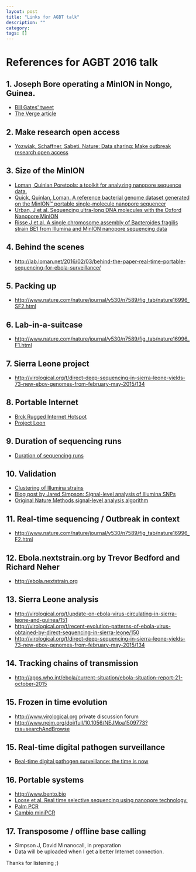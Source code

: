 ```yaml
---
layout: post
title: "Links for AGBT talk"
description: ""
category: 
tags: []
---
```


# References for AGBT 2016 talk

## 1. Joseph Bore operating a MinION in Nongo, Guinea.

  * [Bill Gates' tweet](https://twitter.com/BillGates/status/698149310719008769)
  * [The Verge article](http://www.theverge.com/2016/2/3/10905434/ebola-tracking-genetics-lab-in-a-suitcase)

## 2. Make research open access 

  * [Yozwiak, Schaffner, Sabeti. Nature: Data sharing: Make outbreak research open access](http://www.nature.com/news/data-sharing-make-outbreak-research-open-access-1.16966)

## 3. Size of the MinION

  * [Loman, Quinlan Poretools: a toolkit for analyzing nanopore sequence data.](http://www.ncbi.nlm.nih.gov/pubmed/25143291)
  * [Quick, Quinlan, Loman. A reference bacterial genome dataset generated on the MinION™ portable single-molecule nanopore sequencer](http://gigascience.biomedcentral.com/articles/10.1186/2047-217X-3-22)
  * [Urban, J et al. Sequencing ultra-long DNA molecules with the Oxford Nanopore MinION](http://biorxiv.org/content/early/2015/05/13/019281)
  * [Risse J et al. A single chromosome assembly of Bacteroides fragilis strain BE1 from Illumina and MinION nanopore sequencing data](http://biorxiv.org/content/early/2015/08/11/024323)

## 4. Behind the scenes

  * <http://lab.loman.net/2016/02/03/behind-the-paper-real-time-portable-sequencing-for-ebola-surveillance/>

## 5. Packing up

  * <http://www.nature.com/nature/journal/v530/n7589/fig_tab/nature16996_SF2.html>

## 6. Lab-in-a-suitcase

  * <http://www.nature.com/nature/journal/v530/n7589/fig_tab/nature16996_F1.html>

## 7. Sierra Leone project

  * <http://virological.org/t/direct-deep-sequencing-in-sierra-leone-yields-73-new-ebov-genomes-from-february-may-2015/134>

## 8. Portable Internet

  * [Brck Rugged Internet Hotspot](http://www.brck.com)
  * [Project Loon](https://www.google.com/loon/)

## 9. Duration of sequencing runs

  * [Duration of sequencing runs](http://www.nature.com/nature/journal/v530/n7589/fig_tab/nature16996_SF6.html)

## 10. Validation

  * [Clustering of Illumina strains](http://www.nature.com/nature/journal/v530/n7589/fig_tab/nature16996_SF4.html)
  * [Blog post by Jared Simpson: Signal-level analysis of Illumina SNPs](http://simpsonlab.github.io/2016/02/03/ebola-snps/)
  * [Original Nature Methods signal-level analysis algorithm](http://biorxiv.org/content/early/2015/03/11/015552)

## 11. Real-time sequencing / Outbreak in context

  * <http://www.nature.com/nature/journal/v530/n7589/fig_tab/nature16996_F2.html>

## 12. Ebola.nextstrain.org by Trevor Bedford and Richard Neher

  * <http://ebola.nextstrain.org>

## 13. Sierra Leone analysis

  * <http://virological.org/t/update-on-ebola-virus-circulating-in-sierra-leone-and-guinea/151> 
  * <http://virological.org/t/recent-evolution-patterns-of-ebola-virus-obtained-by-direct-sequencing-in-sierra-leone/150>
  * <http://virological.org/t/direct-deep-sequencing-in-sierra-leone-yields-73-new-ebov-genomes-from-february-may-2015/134> 

## 14. Tracking chains of transmission

  * <http://apps.who.int/ebola/current-situation/ebola-situation-report-21-october-2015>

## 15. Frozen in time evolution

  * <http://www.virological.org> private discussion forum
  * <http://www.nejm.org/doi/full/10.1056/NEJMoa1509773?rss=searchAndBrowse>

## 15. Real-time digital pathogen surveillance

  * [Real-time digital pathogen surveillance: the time is now](http://genomebiology.biomedcentral.com/articles/10.1186/s13059-015-0726-x)

## 16. Portable systems

  * <http://www.bento.bio>
  * [Loose et al. Real time selective sequencing using nanopore technology.](http://biorxiv.org/content/early/2016/02/03/038760)
  * [Palm PCR](http://www.ahrambio.com)
  * [Cambio miniPCR](http://www.cambio.co.uk/32/1814/24/products/minipcrmini8-thermal-cycler/)

## 17. Transposome / offline base calling

  * Simpson J, David M nanocall, in preparation
  * Data will be uploaded when I get a better Internet connection.



Thanks for listening ;)
